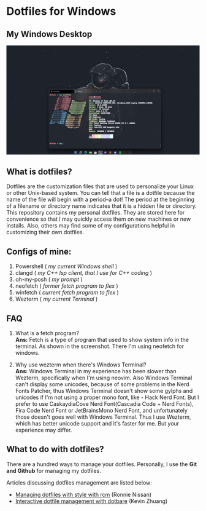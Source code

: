 # Dotfiles for Windows



## My Windows Desktop

![](./Desktop_Screenshot.png)



## What is dotfiles?

Dotfiles are the customization files that are used to personalize your Linux or other Unix-based system.  You can tell that a file is a dotfile because the name of the file will begin with a period–a dot!  The period at the beginning of a filename or directory name indicates that it is a hidden file or directory.  This repository contains my personal dotfiles.  They are stored here for convenience so that I may quickly access them on new machines or new installs.  Also, others may find some of my configurations helpful in customizing their own dotfiles.



## Configs of mine: 

1. Powershell ( *my current Windows shell* )
2. clangd ( *my C++ lsp client, that I use for C++ coding* )
3. oh-my-posh ( *my prompt* )
4. neofetch ( *former fetch program to flex* )
5. winfetch ( *current fetch program to flex* )
6. Wezterm ( *my current Terminal* )



## FAQ
1. What is a fetch program?  
**Ans:** Fetch is a type of program that used to show system info in the terminal. 
As shown in the screenshot. There I'm using neofetch for windows.

2. Why use wezterm when there's Windows Terminal?  
**Ans:** Windows Terminal in my experience has been slower than Wezterm, specifically
when I'm using neovim. Also Windows Terminal can't display some unicodes, because
of some problems in the Nerd Fonts Patcher, thus Windows Terminal doesn't show some 
gylphs and unicodes if I'm not using a proper mono font, like - Hack Nerd Font. But
I prefer to use CaskaydiaCove Nerd Font(Cascadia Code + Nerd Fonts), Fira Code Nerd Font
or JetBrainsMono Nerd Font, and unfortunately those doesn't goes well with Windows 
Terminal. Thus I use Wezterm, which has better unicode support and it's faster for me.
But your experience may differ.



## What to do with dotfiles?

There are a hundred ways to manage your dotfiles. Personally, I use the **Git and Github** for managing my dotfiles. 

Articles discussing dotfiles management are listed below:

- [Managing dotfiles with style with rcm](https://distrotube.com/guest-articles/managing-dotfiles-with-rcm.html) (Ronnie Nissan)
- [Interactive dotfile management with dotbare](https://distrotube.com/guest-articles/interactive-dotfile-management-dotbare.html) (Kevin Zhuang)
